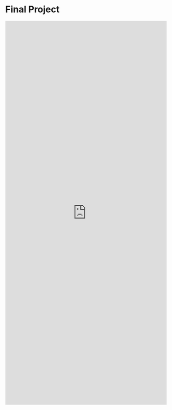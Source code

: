 # Final Project

<iframe src="https://insights.arcgis.com/#/embed/761cd3ea49094a0b83347da4f7acb339" width="100%" height="1200" frameborder="0"></iframe>
